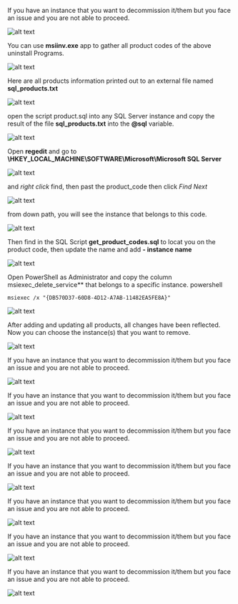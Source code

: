 If you have an instance that you want to decommission it/them but you face an issue and you are not able to proceed.

![alt text](https://github.com/MohamedAbdelhalem/dbatools/blob/main/Windows/Uninstall_SQL_Server_Instance/gallery/Manual_Remove_instance.png)

You can use **msiinv.exe** app to gather all product codes of the above uninstall Programs.

![alt text](https://github.com/MohamedAbdelhalem/dbatools/blob/main/Windows/Uninstall_SQL_Server_Instance/gallery/download_msiinv.png)

Here are all products information printed out to an external file named **sql_products.txt**

![alt text](https://github.com/MohamedAbdelhalem/dbatools/blob/main/Windows/Uninstall_SQL_Server_Instance/gallery/msiinv_sql_products.png)

open the script product.sql into any SQL Server instance and copy the result of the file **sql_products.txt** into the **@sql** variable.

![alt text](https://github.com/MohamedAbdelhalem/dbatools/blob/main/Windows/Uninstall_SQL_Server_Instance/gallery/past_msiinv_result_into_get_product_code_select_version.png)

Open **regedit** and go to **\HKEY_LOCAL_MACHINE\SOFTWARE\Microsoft\Microsoft SQL Server** 

![alt text](https://github.com/MohamedAbdelhalem/dbatools/blob/main/Windows/Uninstall_SQL_Server_Instance/gallery/find_product_code_01.png)

and *right click* find, then past the product_code then click *Find Next*

![alt text](https://github.com/MohamedAbdelhalem/dbatools/blob/main/Windows/Uninstall_SQL_Server_Instance/gallery/find_product_code_02.png)

from down path, you will see the instance that belongs to this code.

![alt text](https://github.com/MohamedAbdelhalem/dbatools/blob/main/Windows/Uninstall_SQL_Server_Instance/gallery/find_product_code_03.png)

Then find in the SQL Script **get_product_codes.sql** to locat you on the product code, then update the name and add **- instance name**

![alt text](https://github.com/MohamedAbdelhalem/dbatools/blob/main/Windows/Uninstall_SQL_Server_Instance/gallery/find_product_code_04.png)

Open PowerShell as Administrator and copy the column msiexec_delete_service** that belongs to a specific instance.
powershell
```
msiexec /x "{DB570D37-60D8-4D12-A7AB-11482EA5FE8A}"
```

![alt text](https://github.com/MohamedAbdelhalem/dbatools/blob/main/Windows/Uninstall_SQL_Server_Instance/gallery/find_product_code_05.png)

After adding and updating all products, all changes have been reflected. Now you can choose the instance(s) that you want to remove.

![alt text](https://github.com/MohamedAbdelhalem/dbatools/blob/main/Windows/Uninstall_SQL_Server_Instance/gallery/find_product_code_final01.png)

If you have an instance that you want to decommission it/them but you face an issue and you are not able to proceed.

![alt text](https://github.com/MohamedAbdelhalem/dbatools/blob/main/Windows/Uninstall_SQL_Server_Instance/gallery/find_product_code_final02.png)

If you have an instance that you want to decommission it/them but you face an issue and you are not able to proceed.

![alt text](https://github.com/MohamedAbdelhalem/dbatools/blob/main/Windows/Uninstall_SQL_Server_Instance/gallery/msiexec_01.png)

If you have an instance that you want to decommission it/them but you face an issue and you are not able to proceed.

![alt text](https://github.com/MohamedAbdelhalem/dbatools/blob/main/Windows/Uninstall_SQL_Server_Instance/gallery/msiexec_02.png)

If you have an instance that you want to decommission it/them but you face an issue and you are not able to proceed.

![alt text](https://github.com/MohamedAbdelhalem/dbatools/blob/main/Windows/Uninstall_SQL_Server_Instance/gallery/msiexec_03.png)

If you have an instance that you want to decommission it/them but you face an issue and you are not able to proceed.

![alt text](https://github.com/MohamedAbdelhalem/dbatools/blob/main/Windows/Uninstall_SQL_Server_Instance/gallery/droped_service_indecator.png)

If you have an instance that you want to decommission it/them but you face an issue and you are not able to proceed.

![alt text](https://github.com/MohamedAbdelhalem/dbatools/blob/main/Windows/Uninstall_SQL_Server_Instance/gallery/delete_service_sc.png)

If you have an instance that you want to decommission it/them but you face an issue and you are not able to proceed.

![alt text](https://github.com/MohamedAbdelhalem/dbatools/blob/main/Windows/Uninstall_SQL_Server_Instance/gallery/delete_service_sc_final.png)


